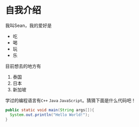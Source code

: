 # 自我介绍
我叫Sean，我的爱好是
* 吃
* 喝
* 玩
* 乐

目前想去的地方有
1. 泰国
2. 日本
3. 新加坡

学过的编程语言有`C++` `Java` `JavaScript`。猜猜下面是什么代码吧！
```java
public static void main(String args[]){
  System.out.println("Hello World!");
}
```
